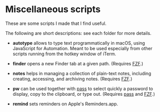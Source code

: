 # Miscellaneous scripts

These are some scripts I made that I find useful.

The following are short descriptions: see each folder for more details.

- **autotype** allows to type text programmatically in macOS,
  using JavaScript for Automation.
  Meant to be used especially from other scripts
  running from the hotkey window of iTerm.

- **finder** opens a new Finder tab at a given path.
  (Requires [FZF](https://github.com/junegunn/fzf).)

- **notes** helps in managing a collection of plain-text notes,
  including creating, accessing, and archiving notes.
  (Requires [FZF](https://github.com/junegunn/fzf).)

- **pw** can be used together with [pass](https://www.passwordstore.org)
  to select quickly a password to display, copy to the clipboard, or type out.
  (Requires [pass](https://www.passwordstore.org)
  and [FZF](https://github.com/junegunn/fzf).)

- **remind** sets reminders on Apple's Reminders.app.
